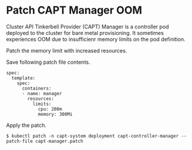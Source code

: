 # Patch CAPT Manager OOM

Cluster API Tinkerbell Provider (CAPT) Manager is a controller pod deployed to the cluster for bare metal provisioning. It sometimes experiences OOM due to insufficienr memory limits on the pod definition.

Patch the memory limit with increased resources.

Save following patch file contents.

```
spec:
  template:
    spec:
      containers:
      - name: manager
        resources:
          limits:
            cpu: 200m
            memory: 300Mi
```

Apply the patch.

```
$ kubectl patch -n capt-system deployment capt-controller-manager --patch-file capt-manager.patch
```